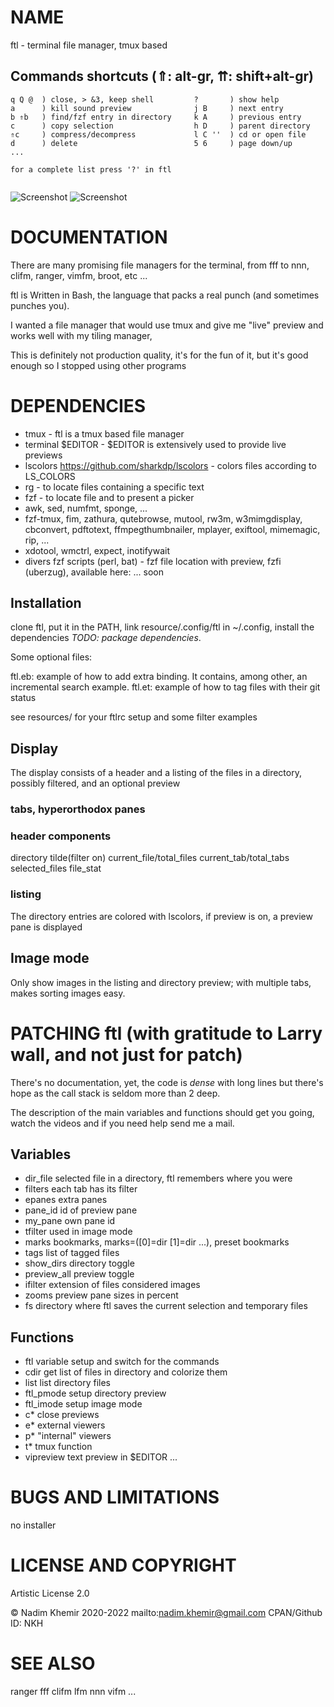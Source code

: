 # NAME

ftl - terminal file manager, tmux based

## Commands shortcuts (⇑: alt-gr, ⇈: shift+alt-gr)
```
q Q @  ) close, > &3, keep shell         ?       ) show help
a      ) kill sound preview              j B     ) next entry
b ⇑b   ) find/fzf entry in directory     k A     ) previous entry
c      ) copy selection                  h D     ) parent directory
⇑c     ) compress/decompress             l C ''  ) cd or open file
d      ) delete                          5 6     ) page down/up
... 

for a complete list press '?' in ftl


```

![Screenshot](https://raw.github.com/nkh/ftl/master/screenshots/ftl.png)
![Screenshot](https://raw.github.com/nkh/ftl/master/screenshots/image_preview.png)

# DOCUMENTATION

There are many promising file managers for the terminal, from fff to nnn, clifm, ranger, vimfm, broot, etc ... 

ftl is Written in Bash, the language that packs a real punch (and sometimes punches you).

I wanted a file manager that would use tmux and give me "live" preview and works well with my tiling manager,

This is definitely not production quality, it's for the fun of it, but it's good enough so I stopped using other programs

# DEPENDENCIES

- tmux     - ftl is a tmux based file manager
- terminal $EDITOR - $EDITOR is extensively used to provide live previews
- lscolors <https://github.com/sharkdp/lscolors> - colors files according to LS_COLORS
- rg       - to locate files containing a specific text
- fzf      - to locate file and to present a picker
- awk, sed, numfmt, sponge, ...
- fzf-tmux, fim, zathura, qutebrowse, mutool, rw3m, w3mimgdisplay, cbconvert, pdftotext, ffmpegthumbnailer, mplayer, exiftool, mimemagic, rip, ...
- xdotool, wmctrl, expect, inotifywait
- divers fzf scripts (perl, bat) - fzf file location with preview, fzfi (uberzug), available here: ... soon

## Installation

clone ftl, put it in the PATH, link resource/.config/ftl in ~/.config, install the dependencies *TODO: package dependencies*.

Some optional files:

ftl.eb: example of how to add extra binding. It contains, among other, an incremental search example.
ftl.et: example of how to tag files with their git status

see resources/ for your ftlrc setup and some filter examples

## Display

The display consists of a header and a listing of the files in a directory, possibly filtered, and an optional preview

### tabs, hyperorthodox panes

### header components

directory tilde(filter on) current_file/total_files current_tab/total_tabs selected_files file_stat

### listing

The directory entries are colored with lscolors, if preview is on, a preview pane is displayed

## Image mode

Only show images in the listing and directory preview; with multiple tabs, makes sorting images easy.

# PATCHING ftl (with gratitude to Larry wall, and not just for patch)

There's no documentation, yet, the code is *dense* with long lines but there's hope as
the call stack is seldom more than 2 deep.

The description of the main variables and functions should get you going, watch the
videos and if you need help send me a mail.

## Variables

- dir_file    selected file in a directory, ftl remembers where you were
- filters     each tab has its filter
- epanes      extra panes 
- pane_id     id of preview pane
- my_pane     own pane id
- tfilter     used in image mode
- marks       bookmarks, marks=([0]=dir [1]=dir ...), preset bookmarks
- tags        list of tagged files
- show_dirs   directory toggle
- preview_all preview toggle
- ifilter     extension of files considered images
- zooms       preview pane sizes in percent
- fs          directory where ftl saves the current selection and temporary files

## Functions

- ftl       variable setup and switch for the commands
- cdir      get list of files in directory and colorize them
- list      list directory files
- ftl_pmode setup directory preview
- ftl_imode setup image mode
- c*        close previews
- e*        external viewers
- p*        "internal" viewers
- t*        tmux function
- vipreview text preview in $EDITOR
...

# BUGS AND LIMITATIONS

no installer

# LICENSE AND COPYRIGHT

Artistic License 2.0

© Nadim Khemir 2020-2022
mailto:nadim.khemir@gmail.com
CPAN/Github ID: NKH

# SEE ALSO

ranger
fff
clifm
lfm
nnn
vifm
...

